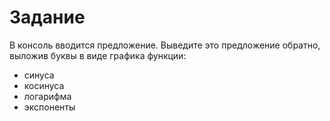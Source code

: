 # Задание
В консоль вводится предложение.
Выведите это предложение обратно, выложив буквы в виде графика функции:
- синуса
- косинуса
- логарифма
- экспоненты
